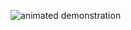 ![animated demonstration](https://user-images.githubusercontent.com/1855714/27774457-7e001646-5fcd-11e7-9e90-c37eafefad9c.gif)

